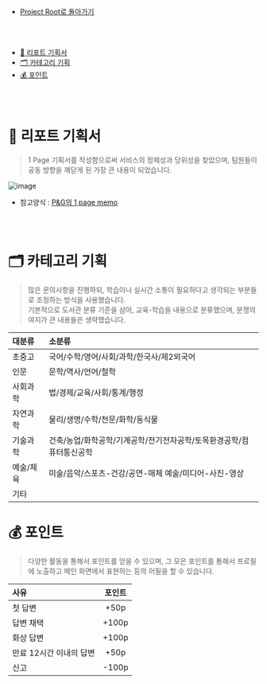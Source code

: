 - [Project Root로 돌아가기](../../README.md)

<br><br>

- [📑 리포트 기획서](#-리포트-기획서)
- [🗂 카테고리 기획](#-카테고리-기획)
- [💰 포인트](#-포인트)

<br><br>

# 📑 리포트 기획서
> 1 Page 기획서를 작성함으로써 서비스의 정체성과 당위성을 찾았으며, 팀원들이 공동 방향을 깨닫게 된 가장 큰 내용이 되었습니다.

![image](https://user-images.githubusercontent.com/45550607/127537842-d8fdbde5-ae1a-4572-a503-36c847bbf821.png)

- 참고양식 : [P&G의 1 page memo](https://brucemoon.net/1198142879)

<br><br>

# 🗂 카테고리 기획
> 많은 문의사항을 진행하되, 학습이나 실시간 소통이 필요하다고 생각되는 부분들로 조정하는 방식을 사용했습니다.<br>
> 기본적으로 도서관 분류 기준을 삼아, 교육-학습을 내용으로 분류했으며, 분쟁의 여지가 큰 내용들은 생략했습니다.

|  대분류   |                                소분류                                |
| :-------- | :------------------------------------------------------------------- |
| 초중고    | 국어/수학/영어/사회/과학/한국사/제2외국어                            |
| 인문      | 문학/역사/언어/철학                                                  |
| 사회과학  | 법/경제/교육/사회/통계/행정                                          |
| 자연과학  | 물리/생명/수학/천문/화학/동식물                                      |
| 기술과학  | 건축/농업/화학공학/기계공학/전기전자공학/토목환경공학/컴퓨터통신공학 |
| 예술/체육 | 미술/음악/스포츠-건강/공연-매체 예술/미디어-사진-영상                |
| 기타      |                                                                      |


# 💰 포인트
> 다양한 활동을 통해서 포인트를 얻을 수 있으며, 그 모은 포인트를 통해서 프로필에 노출하고 메인 화면에서 표현하는 등의 어필을 할 수 있습니다.

|          사유           | 포인트 |
| :---------------------- | :----: |
| 첫 답변                 |  +50p  |
| 답변 채택               | +100p  |
| 화상 답변               | +100p  |
| 만료 12시간 이내의 답변 |  +50p  |
| 신고                    | -100p  |